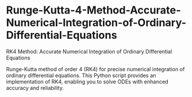 # Runge-Kutta-4-Method-Accurate-Numerical-Integration-of-Ordinary-Differential-Equations
RK4 Method: Accurate Numerical Integration of Ordinary Differential Equations

Runge-Kutta method of order 4 (RK4) for precise numerical integration of ordinary differential equations. This Python script provides an implementation of RK4, enabling you to solve ODEs with enhanced accuracy and reliability.

